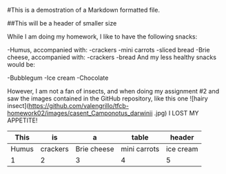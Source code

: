 #This is a demostration of a Markdown formatted file.

##This will be a header of smaller size

While I am doing my homework, I like to have the following snacks:

-Humus, accompanied with:
 -crackers
 -mini carrots
 -sliced bread
-Brie cheese, accompanied with:
 -crackers
 -bread
And my less healthy snacks would be:

-Bubblegum
-Ice cream
-Chocolate

However, I am not a fan of insects, and when doing my assignment \#2 and saw the images contained in the GitHub repository, like this one ![hairy insect](https://github.com/valengrillo/tfcb-homework02/images/casent_Camponotus_darwinii .jpg) I LOST MY APPETITE!

This | is | a | table | header
--- | --- | --- | --- | ---
Humus | crackers| Brie cheese|mini carrots| ice cream
1 | 2 | 3 | 4|5
